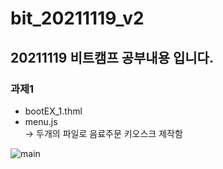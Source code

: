 # bit_20211119_v2

## 20211119 비트캠프 공부내용 입니다.

### 과제1
* bootEX_1.thml
* menu.js</br>
-> 두개의 파일로 음료주문 키오스크 제작함</br>



![main](./img/coffe.png)
